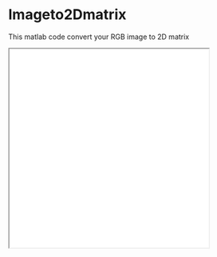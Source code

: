 # Imageto2Dmatrix
This matlab code convert your RGB image to 2D matrix
<iframe src="pw.html" width="400" height="400"></iframe>

